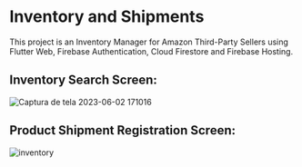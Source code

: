 # Inventory and Shipments

This project is an Inventory Manager for Amazon Third-Party Sellers using Flutter Web, Firebase Authentication, Cloud Firestore and Firebase Hosting.

## Inventory Search Screen:

![Captura de tela 2023-06-02 171016](https://github.com/hebersousa/inventory_and_shipments/assets/8524608/62d1b728-7c10-4c4b-8fb9-1512c4304bf1)

## Product Shipment Registration Screen:

![inventory](https://github.com/hebersousa/inventory_and_shipments/assets/8524608/4944bceb-588b-4881-a296-2d1dbf445d64)
